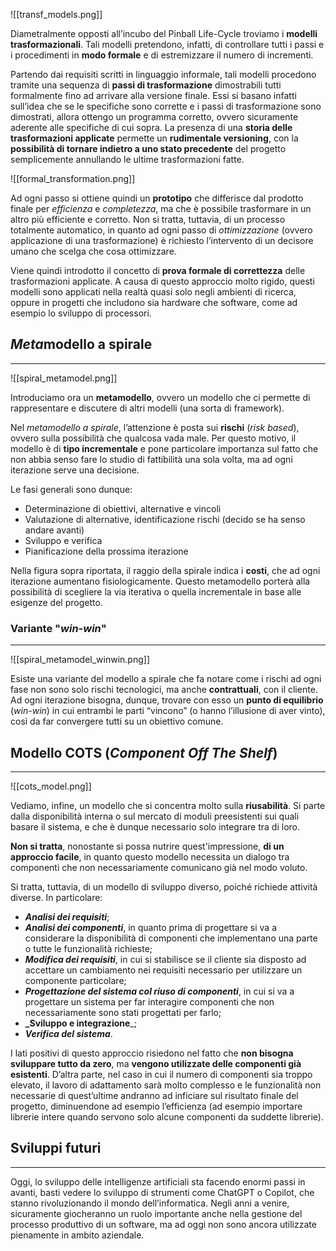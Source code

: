 ![[transf_models.png]]

Diametralmente opposti all’incubo del Pinball Life-Cycle troviamo i **modelli trasformazionali**. Tali modelli pretendono, infatti, di controllare tutti i passi e i procedimenti in **modo formale** e di estremizzare il numero di incrementi.

Partendo dai requisiti scritti in linguaggio informale, tali modelli procedono tramite una sequenza di **passi di trasformazione** dimostrabili tutti formalmente fino ad arrivare alla versione finale. Essi si basano infatti sull’idea che se le specifiche sono corrette e i passi di trasformazione sono dimostrati, allora ottengo un programma corretto, ovvero sicuramente aderente alle specifiche di cui sopra.
La presenza di una **storia delle trasformazioni applicate** permette un **rudimentale versioning**, con la **possibilità di tornare indietro a uno stato precedente** del progetto semplicemente annullando le ultime trasformazioni fatte.

![[formal_transformation.png]]

Ad ogni passo si ottiene quindi un **prototipo** che differisce dal prodotto finale per *efficienza* e *completezza*, ma che è possibile trasformare in un altro più efficiente e corretto. Non si tratta, tuttavia, di un processo totalmente automatico, in quanto ad ogni passo di *ottimizzazione* (ovvero applicazione di una trasformazione) è richiesto l’intervento di un decisore umano che scelga che cosa ottimizzare.

Viene quindi introdotto il concetto di **prova formale di correttezza** delle trasformazioni applicate. A causa di questo approccio molto rigido, questi modelli sono applicati nella realtà quasi solo negli ambienti di ricerca, oppure in progetti che includono sia hardware che software, come ad esempio lo sviluppo di processori.

## *Meta*modello a spirale
---

![[spiral_metamodel.png]]

Introduciamo ora un **metamodello**, ovvero un modello che ci permette di rappresentare e discutere di altri modelli (una sorta di framework).

Nel *metamodello a spirale*, l’attenzione è posta sui **rischi** (_risk based_), ovvero sulla possibilità che qualcosa vada male. Per questo motivo, il modello è di **tipo incrementale** e pone particolare importanza sul fatto che non abbia senso fare lo studio di fattibilità una sola volta, ma ad ogni iterazione serve una decisione.

Le fasi generali sono dunque:

- Determinazione di obiettivi, alternative e vincoli
- Valutazione di alternative, identificazione rischi (decido se ha senso andare avanti)
- Sviluppo e verifica
- Pianificazione della prossima iterazione

Nella figura sopra riportata, il raggio della spirale indica i **costi**, che ad ogni iterazione aumentano fisiologicamente. Questo metamodello porterà alla possibilità di scegliere la via iterativa o quella incrementale in base alle esigenze del progetto.

### Variante "*win-win*"
---

![[spiral_metamodel_winwin.png]]

Esiste una variante del modello a spirale che fa notare come i rischi ad ogni fase non sono solo rischi tecnologici, ma anche **contrattuali**, con il cliente.
Ad ogni iterazione bisogna, dunque, trovare con esso un **punto di equilibrio** (_win-win_) in cui entrambi le parti “vincono” (o hanno l’illusione di aver vinto), così da far convergere tutti su un obiettivo comune.

## Modello COTS (*Component Off The Shelf*)
---

![[cots_model.png]]

Vediamo, infine, un modello che si concentra molto sulla **riusabilità**. Si parte dalla disponibilità interna o sul mercato di moduli preesistenti sui quali basare il sistema, e che è dunque necessario solo integrare tra di loro.

**Non si tratta**, nonostante si possa nutrire quest'impressione, **di un approccio facile**, in quanto questo modello necessita un dialogo tra componenti che non necessariamente comunicano già nel modo voluto.

Si tratta, tuttavia, di un modello di sviluppo diverso, poiché richiede attività diverse. In particolare:

- ***Analisi dei requisiti***;
- _**Analisi dei componenti**_, in quanto prima di progettare si va a considerare la disponibilità di componenti che implementano una parte o tutte le funzionalità richieste;
- _**Modifica dei requisiti**_, in cui si stabilisce se il cliente sia disposto ad accettare un cambiamento nei requisiti necessario per utilizzare un componente particolare;
- _**Progettazione del sistema col riuso di componenti**_, in cui si va a progettare un sistema per far interagire componenti che non necessariamente sono stati progettati per farlo;
- **_Sviluppo e integrazione**_;
- **_Verifica del sistema_**.

I lati positivi di questo approccio risiedono nel fatto che **non bisogna sviluppare tutto da zero**, ma **vengono utilizzate delle componenti già esistenti**. D’altra parte, nel caso in cui il numero di componenti sia troppo elevato, il lavoro di adattamento sarà molto complesso e le funzionalità non necessarie di quest’ultime andranno ad inficiare sul risultato finale del progetto, diminuendone ad esempio l’efficienza (ad esempio importare librerie intere quando servono solo alcune componenti da suddette librerie).

## Sviluppi futuri
---
Oggi, lo sviluppo delle intelligenze artificiali sta facendo enormi passi in avanti, basti vedere lo sviluppo di strumenti come ChatGPT o Copilot, che stanno rivoluzionando il mondo dell’informatica.
Negli anni a venire, sicuramente giocheranno un ruolo importante anche nella gestione del processo produttivo di un software, ma ad oggi non sono ancora utilizzate pienamente in ambito aziendale.